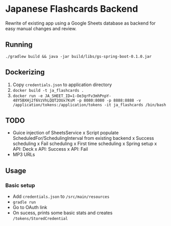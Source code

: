 # Japanese Flashcards Backend

Rewrite of existing app using a Google Sheets database as backend for easy manual changes and review.

## Running

`./gradlew build && java -jar build/libs/gs-spring-boot-0.1.0.jar`

## Dockerizing

1. Copy `credentials.json` to application directory
2. `docker build -t ja_flashcards .`
3. `docker run -e JA_SHEET_ID=1-Oe3qrFv3mhPnpY-48Y5BXHj2f6VzVhLQQT2OUx7KsM -p 8080:8080 -p 8888:8888 -v /application/tokens:/application/tokens -it ja_flashcards /bin/bash`

## TODO

- Guice injection of SheetsService
x Script populate ScheduledFor/SchedulingInterval from existing backend
x Success scheduling
x Fail scheduling
x First time scheduling
x Spring setup
x API: Deck
x API: Success
x API: Fail
- MP3 URLs

## Usage

### Basic setup

- Add `credentials.json` to `/src/main/resources`
- `gradle run`
- Go to OAuth link
- On sucess, prints some basic stats and creates `/tokens/StoredCredential`
